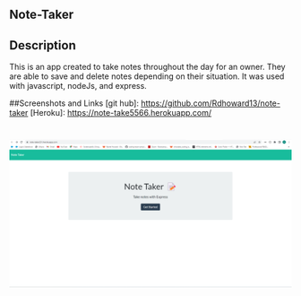 ## Note-Taker

## Description

This is an app created to take notes throughout the day for an owner. They are able to save and delete notes depending on their situation. It was used with javascript, nodeJs, and express.

##Screenshots and Links
[git hub]: https://github.com/Rdhoward13/note-taker
[Heroku]: https://note-take5566.herokuapp.com/

# <img src = "./screenshot.png" alt="screenshot of app">

